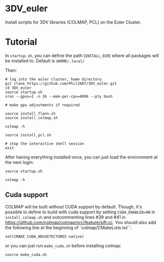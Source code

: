 # 3DV_euler
Install scripts for 3DV libraries (COLMAP, PCL) on the Euler Cluster.

# Tutorial
In `startup.sh`, you can define the path (`INSTALL_DIR`) where all packages will be installed to.
Default is `$HOME/.local/`

Then:

```
# log into the euler cluster, home directory
git clone https://github.com/Phil26AT/3DV_euler.git
cd 3DV_euler
source startup.sh
srun --gpus=1 -n 16 --mem-per-cpu=4096 --pty bash

# make gpu adjustments if required

source install_flann.sh
source install_colmap.sh

colmap -h

source install_pcl.sh

# stop the interactive shell session
exit
```

After having everything installed once, you can just load the environment at the next login:

```
source startup.sh

colmap -h
```

## Cuda support

COLMAP will be built without CUDA support by default. Though, it's possible to define to build with 
cuda support by setting `CUDA_ENABLED=ON` in `install_colmap.sh` and outcommenting lines #39 and #41
in https://github.com/colmap/colmap/src/feature/sift.cc. You should also add the following line at the beginning of `colmap/CMakeLists.txt``:
```
set(CMAKE_CUDA_ARCHITECTURES native)
```
or you can just run `make_cuda.sh` before installing colmap:
```
source make_cuda.sh
```